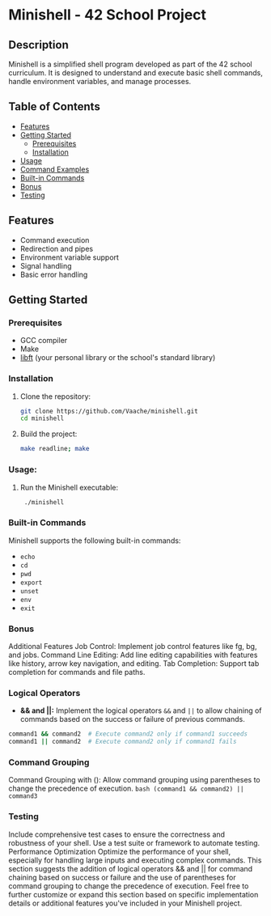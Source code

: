 # Minishell - 42 School Project

## Description
Minishell is a simplified shell program developed as part of the 42 school curriculum. It is designed to understand and execute basic shell commands, handle environment variables, and manage processes.

## Table of Contents
- [Features](#features)
- [Getting Started](#getting-started)
  - [Prerequisites](#prerequisites)
  - [Installation](#installation)
- [Usage](#usage)
- [Command Examples](#command-examples)
- [Built-in Commands](#built-in-commands)
- [Bonus](#bonus)
- [Testing](#testing)

## Features
- Command execution
- Redirection and pipes
- Environment variable support
- Signal handling
- Basic error handling

## Getting Started

### Prerequisites
- GCC compiler
- Make
- [libft](https://github.com/Vaache/libft) (your personal library or the school's standard library)

### Installation
1. Clone the repository:
   ```bash
   git clone https://github.com/Vaache/minishell.git
   cd minishell
   ```
2. Build the project:
	```bash
	make readline; make
   ```
### Usage:
1. Run the Minishell executable:
   ```bash
	./minishell
	```


### Built-in Commands
Minishell supports the following built-in commands:

- `echo`
- `cd`
- `pwd`
- `export`
- `unset`
- `env`
- `exit`


### Bonus
Additional Features
Job Control: Implement job control features like fg, bg, and jobs.
Command Line Editing: Add line editing capabilities with features like history, arrow key navigation, and editing.
Tab Completion: Support tab completion for commands and file paths.
### Logical Operators
- **&& and ||:** Implement the logical operators `&&` and `||` to allow chaining of commands based on the success or failure of previous commands.

```bash
command1 && command2  # Execute command2 only if command1 succeeds
command1 || command2  # Execute command2 only if command1 fails
```

### Command Grouping
Command Grouping with (): Allow command grouping using parentheses to change the precedence of execution.
	```bash
	(command1 && command2) || command3
	```

### Testing
Include comprehensive test cases to ensure the correctness and robustness of your shell.
Use a test suite or framework to automate testing.
Performance Optimization
Optimize the performance of your shell, especially for handling large inputs and executing complex commands.
This section suggests the addition of logical operators && and || for command chaining based on success or failure and the use of parentheses for command grouping to change the precedence of execution. Feel free to further customize or expand this section based on specific implementation details or additional features you've included in your Minishell project.

